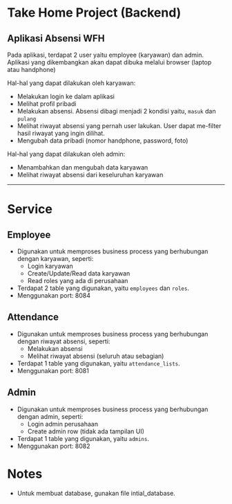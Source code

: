 # Take Home Project (Backend)
## Aplikasi Absensi WFH

Pada aplikasi, terdapat 2 user yaitu employee (karyawan) dan admin. 
Aplikasi yang dikembangkan akan dapat dibuka melalui browser (laptop atau handphone)

Hal-hal yang dapat dilakukan oleh karyawan:
* Melakukan login ke dalam aplikasi
* Melihat profil pribadi
* Melakukan absensi. Absensi dibagi menjadi 2 kondisi yaitu, `masuk` dan `pulang`
* Melihat riwayat absensi yang pernah user lakukan. User dapat me-filter hasil riwayat yang ingin dilihat.
* Mengubah data pribadi (nomor handphone, password, foto)

Hal-hal yang dapat dilakukan oleh admin:
* Menambahkan dan mengubah data karyawan
* Melihat riwayat absensi dari keseluruhan karyawan

----
# Service
## Employee
* Digunakan untuk memproses business process yang berhubungan dengan karyawan, seperti:
  * Login karyawan
  * Create/Update/Read data karyawan
  * Read roles yang ada di perusahaan
* Terdapat 2 table yang digunakan, yaitu `employees` dan `roles`.
* Menggunakan port: 8084

## Attendance
* Digunakan untuk memproses business process yang berhubungan dengan riwayat absensi, seperti:
  * Melakukan absensi
  * Melihat riwayat absensi (seluruh atau sebagian)
* Terdapat 1 table yang digunakan, yaitu `attendance_lists`.
* Menggunakan port: 8081

## Admin
* Digunakan untuk memproses business process yang berhubungan dengan admin, seperti:
  * Login admin perusahaan
  * Create admin row (tidak ada tampilan UI)
* Terdapat 1 table yang digunakan, yaitu `admins`.
* Menggunakan port: 8082

# Notes
* Untuk membuat database, gunakan file intial_database.